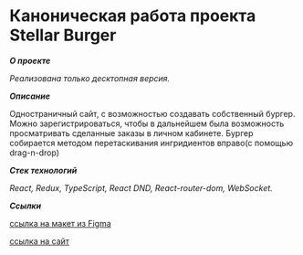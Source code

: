 # Каноническая работа проекта Stellar Burger 

***О проекте***

*Реализована только десктопная версия.*


***Описание***

Одностраничный сайт, c возможностью создавать собственный бургер. Можно зарегистрироваться, чтобы в дальнейшем была возможность просматривать сделанные заказы в личном кабинете. Бургер собирается методом перетаскивания ингридиентов вправо(с помощью drag-n-drop)

***Стек технологий***

*React, Redux, TypeScript, React DND, React-router-dom, WebSocket.*

***Ссылки***

[ссылка на макет из Figma](https://www.figma.com/file/ocw9a6hNGeAejl4F3G9fp8/React-_-Проектные-задачи-(3-месяца)_external_link?type=design&node-id=849-1002&mode=design&t=wFoZTj4hK9NqRg4O-0)


[ссылка на сайт](https://klyuch97.github.io/react-stellar-burger/)
